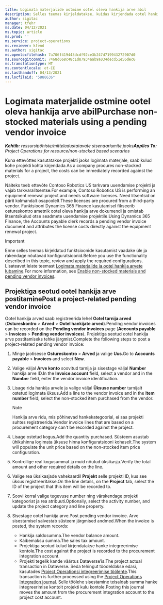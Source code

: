 ```yaml
---
title: Logimata materjalide ostmine ootel oleva hankija arve abil
description: Selles teemas kirjeldatakse, kuidas kirjendada ootel hankija arveid.
author: sigitac
manager: tfehr
ms.date: 04/12/2021
ms.topic: article
ms.prod: ''
ms.service: project-operations
ms.reviewer: kfend
ms.author: sigitac
ms.openlocfilehash: 7a706f419443dcdf92ce3b247d719943272907d0
ms.sourcegitcommit: 7468d668c48c1d87934aab9a034decd51e56dec6
ms.translationtype: HT
ms.contentlocale: et-EE
ms.lasthandoff: 04/13/2021
ms.locfileid: "5880636"
---
```

# <a name="purchase-non-stocked-materials-using-a-pending-vendor-invoice"></a><span data-ttu-id="17686-103">Logimata materjalide ostmine ootel oleva hankija arve abil</span><span class="sxs-lookup"><span data-stu-id="17686-103">Purchase non-stocked materials using a pending vendor invoice</span></span>

<span data-ttu-id="17686-104">_**Kehtib:** ressursipõhiste/mitteladustatavate stsenaariumite jaoks_</span><span class="sxs-lookup"><span data-stu-id="17686-104">_**Applies To:** Project Operations for resource/non-stocked based scenarios_</span></span>

<span data-ttu-id="17686-105">Kuna ettevõttes kasutatakse projekti jaoks logimata materjale, saab kulud kohe projekti kohta kirjendada.</span><span class="sxs-lookup"><span data-stu-id="17686-105">As a company procures non-stocked materials for a project, the costs can be immediately recorded against the project.</span></span> 

<span data-ttu-id="17686-106">Näiteks teeb ettevõte Contoso Robotics US tarkvara uuendamise projekti ja vajab tarkvaralitsentse.</span><span class="sxs-lookup"><span data-stu-id="17686-106">For example, Contoso Robotics US is performing an equipment renewal project and needs software licenses.</span></span> <span data-ttu-id="17686-107">Need litsentsid on pärit kolmandalt osapoolelt.</span><span class="sxs-lookup"><span data-stu-id="17686-107">These licenses are procured from a third-party vendor.</span></span>  <span data-ttu-id="17686-108">Funktsiooni Dynamics 365 Finance kasutamisel fikseerib ostureskontro ametnik ootel oleva hankija arve dokumendi ja omistab litsentsikulud otse seadmete uuendamise projektile.</span><span class="sxs-lookup"><span data-stu-id="17686-108">Using Dynamics 365 Finance, the Accounts payable clerk records a pending vendor invoice document and attributes the license costs directly against the equipment renewal project.</span></span> 

> [!IMPORTANT]
> <span data-ttu-id="17686-109">Enne selles teemas kirjeldatud funktsioonide kasutamist vaadake üle ja rakendage nõutavad konfiguratsioonid.</span><span class="sxs-lookup"><span data-stu-id="17686-109">Before you use the functionality described in this topic, review and apply the required configurations.</span></span> <span data-ttu-id="17686-110">Lisateavet leiate teemast [Logimata materjalide ja ootel hankija arvete lubamine](configure-materials-nonstocked.md).</span><span class="sxs-lookup"><span data-stu-id="17686-110">For more information, see [Enable non-stocked materials and pending vendor invoices](configure-materials-nonstocked.md).</span></span> 

## <a name="post-a-project-related-pending-vendor-invoice"></a><span data-ttu-id="17686-111">Projektiga seotud ootel hankija arve postitamine</span><span class="sxs-lookup"><span data-stu-id="17686-111">Post a project-related pending vendor invoice</span></span> 

<span data-ttu-id="17686-112">Ootel hankija arved saab registreerida lehel **Ootel tarnija arved** (**Ostureskontro** > **Arved** > **Ootel hankijate arved**).</span><span class="sxs-lookup"><span data-stu-id="17686-112">Pending vendor invoices can be recorded on the **Pending vendor invoices** page (**Accounts payable** > **Invoices** > **Pending vendor invoices**).</span></span> <span data-ttu-id="17686-113">Projektiga seotud ootel hankija arve postitamiseks tehke järgmist.</span><span class="sxs-lookup"><span data-stu-id="17686-113">Complete the following steps to post a project-related pending vendor invoice:</span></span>

1. <span data-ttu-id="17686-114">Minge jaotisesse **Ostureskontro** > **Arved** ja valige **Uus**.</span><span class="sxs-lookup"><span data-stu-id="17686-114">Go to **Accounts payable** > **Invoices** and select **New**.</span></span> 
2. <span data-ttu-id="17686-115">Valige väljal **Arve konto** soovitud tarnija ja sisestage väljal **Number** hankija arve ID.</span><span class="sxs-lookup"><span data-stu-id="17686-115">In the **Invoice account** field, select a vendor and in the **Number** field, enter the vendor invoice identification.</span></span>
3. <span data-ttu-id="17686-116">Lisage rida hankija arvele ja valige väljal **Üksuse number** tarnijalt ostetud logimata üksus.</span><span class="sxs-lookup"><span data-stu-id="17686-116">Add a line to the vendor invoice and in the **Item number** field, select the non-stocked item purchased from the vendor.</span></span> 

    > [!NOTE]
    > <span data-ttu-id="17686-117">Hankija arve ridu, mis põhinevad hankekategoorial, ei saa projekti suhtes registreerida.</span><span class="sxs-lookup"><span data-stu-id="17686-117">Vendor invoice lines that are based on a procurement category can't be recorded against the project.</span></span> 
    
5. <span data-ttu-id="17686-118">Lisage ostetud kogus.</span><span class="sxs-lookup"><span data-stu-id="17686-118">Add the quantity purchased.</span></span> <span data-ttu-id="17686-119">Süsteem asustab ühikuhinna logimata üksuse hinna konfiguratsiooni kohaselt.</span><span class="sxs-lookup"><span data-stu-id="17686-119">The system will populate the unit price based on the non-stocked item price configuration.</span></span> 
6. <span data-ttu-id="17686-120">Kontrollige real kogusummat ja muid nõutud üksikasju.</span><span class="sxs-lookup"><span data-stu-id="17686-120">Verify the total amount and other required details on the line.</span></span>
7. <span data-ttu-id="17686-121">Valige rea üksikasjade vahekaardil **Projekt** selle projekti ID, kus see üksus registreeritakse.</span><span class="sxs-lookup"><span data-stu-id="17686-121">On the line details, on the **Project** tab, select the ID of the project that this item will be recorded to.</span></span>
8. <span data-ttu-id="17686-122">Soovi korral valige tegevuse number ning värskendage projekti kategooriat ja rea atribuuti.</span><span class="sxs-lookup"><span data-stu-id="17686-122">Optionally, select the activity number, and update the project category and line property.</span></span>
9. <span data-ttu-id="17686-123">Sisestage ootel hankija arve.</span><span class="sxs-lookup"><span data-stu-id="17686-123">Post pending vendor invoice.</span></span> <span data-ttu-id="17686-124">Arve sisestamisel salvestab süsteem järgmised andmed.</span><span class="sxs-lookup"><span data-stu-id="17686-124">When the invoice is posted, the system records:</span></span>
    
    - <span data-ttu-id="17686-125">Hankija saldosumma.</span><span class="sxs-lookup"><span data-stu-id="17686-125">The vendor balance amount.</span></span>
    - <span data-ttu-id="17686-126">Käibemaksu summa.</span><span class="sxs-lookup"><span data-stu-id="17686-126">The sales tax amount.</span></span>
    - <span data-ttu-id="17686-127">Projektiga seotud kulud kirjendatakse hanke integreerimise kontole.</span><span class="sxs-lookup"><span data-stu-id="17686-127">The cost against the project is recorded to the procurement integration account.</span></span>
    - <span data-ttu-id="17686-128">Projekti tegelik kande väärtus Dataverse’is.</span><span class="sxs-lookup"><span data-stu-id="17686-128">The project actual transaction in Dataverse.</span></span> <span data-ttu-id="17686-129">Seda tehingut töödeldakse edasi, kasutades [Project Operationsi integreerimise töölehte](../project-accounting/project-operations-integration-journal.md).</span><span class="sxs-lookup"><span data-stu-id="17686-129">This transaction is further processed using the [Project Operations Integration journal](../project-accounting/project-operations-integration-journal.md).</span></span> <span data-ttu-id="17686-130">Selle töölehe sisestamine teisaldab summa hanke integreerimise kontolt projekti kulu kontole.</span><span class="sxs-lookup"><span data-stu-id="17686-130">Posting this journal moves the amount from the procurement integration account to the project cost account.</span></span>
